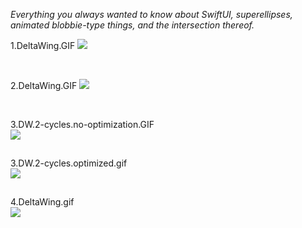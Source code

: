 *Everything you always wanted to know about SwiftUI, superellipses, animated blobbie-type things, and the intersection thereof.*

1.DeltaWing.GIF
<img src="_GIFs/1.DeltaWing.gif" width="667">

<br/>

2.DeltaWing.GIF
<img src="_GIFs/2.DeltaWing.gif" width="667">

<br/>

3.DW.2-cycles.no-optimization.GIF
<img align="right" src="_GIFs/3.DW.2-cycles.no-optimization.gif" width="667">

<br/>

3.DW.2-cycles.optimized.gif
<img align="right" src="_GIFs/3.DW.2-cycles.optimized.gif" width="667">

<br/>

4.DeltaWing.gif
<img align="right" src="_GIFs/4.DeltaWing.gif" width="667">

<!--
<img src="GIFs/LayersChooser(iPhone14).PNG" height="500">
->

<br/>

Here's a **`SuperEllipse`** `Shape` object with 6 vertices. The odd-numbered vertices are shown in red, the even-numbered one in blue. Just because.

When we calculate the coordinates of the vertices (a `[CGPoint]` array), we can also calculate the normal vector at each of the vertices.

This project is an exploration of how to animate a family of superellipse-based curves in SwiftUI. Actually it's a bit more general than that: the project shows how to animate between any superellipse-based curve, defined for our purposes as a `[CGPoint, CGVector]` array, where the `CGPoints` are the calculated vertices of the superellipse and the `CGVectors` are their corresponding normals, or orthogonals, and any secondary curve you can derive algorithmically from the first, eg using a simple mapping or transformation. 

`BezierBlobs` runs on both iPhone and the iPad. The user experience at present is better on iPad, due to some unresolved issues that occur when changing orientation between landscape and portrait on the phone. To be fixed (hopefully) ...

Enjoy!
